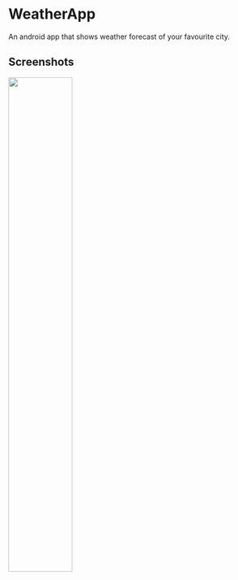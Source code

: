 # WeatherApp

An android app that shows weather forecast of your favourite city.

## Screenshots

<img src="https://user-images.githubusercontent.com/95738812/233601302-03debc45-ff96-4af8-a9e0-5e75d66dd618.jpeg" width=50%>
